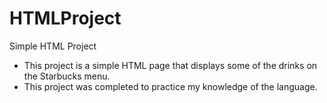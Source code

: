 # HTMLProject
Simple HTML Project

* This project is a simple HTML page that displays some of the drinks on the Starbucks menu.
* This project was completed to practice my knowledge of the language. 

